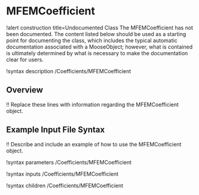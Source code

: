 # MFEMCoefficient

!alert construction title=Undocumented Class
The MFEMCoefficient has not been documented. The content listed below should be used as a starting point for
documenting the class, which includes the typical automatic documentation associated with a
MooseObject; however, what is contained is ultimately determined by what is necessary to make the
documentation clear for users.

!syntax description /Coefficients/MFEMCoefficient

## Overview

!! Replace these lines with information regarding the MFEMCoefficient object.

## Example Input File Syntax

!! Describe and include an example of how to use the MFEMCoefficient object.

!syntax parameters /Coefficients/MFEMCoefficient

!syntax inputs /Coefficients/MFEMCoefficient

!syntax children /Coefficients/MFEMCoefficient
